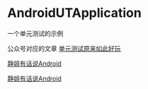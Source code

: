 # AndroidUTApplication
一个单元测试的示例 

公众号对应的文章
[单元测试原来如此好玩](https://mp.weixin.qq.com/s?__biz=Mzg3NDY4NTgxMQ==&mid=2247484652&idx=1&sn=25aebabca37989df6357855edc83e018&chksm=cecdb0f0f9ba39e64a2213303a5b1fbdcdbd372953c8d5b79f4fe9b7c83c98cf7a6113b39517#rd)


[静姐有话说Android](https://github.com/wenjing-bonnie/image/raw/master/wechat/wechat-qcode.jpg)


[静姐有话说Android](/公众号二维码.png)
